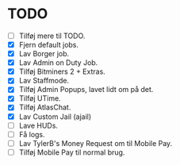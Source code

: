 # TODO
- [ ] Tilføj mere til TODO.
- [x] Fjern default jobs.
- [x] Lav Borger job.
- [x] Lav Admin on Duty Job.
- [x] Tilføj Bitminers 2 + Extras.
- [x] Lav Staffmode.
- [x] Tilføj Admin Popups, lavet lidt om på det.
- [x] Tilføj UTime.
- [x] Tilføj AtlasChat.
- [x] Lav Custom Jail (ajail)
- [ ] Lave HUDs.
- [ ] Få logs.
- [ ] Lav TylerB's Money Request om til Mobile Pay.
- [ ] Tilføj Mobile Pay til normal brug.